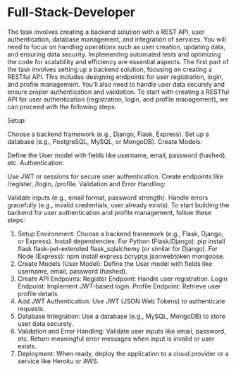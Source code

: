 # Full-Stack-Developer
The task involves creating a backend solution with a REST API, user authentication, database management, and integration of services. You will need to focus on handling operations such as user creation, updating data, and ensuring data security. Implementing automated tests and optimizing the code for scalability and efficiency are essential aspects.
The first part of the task involves setting up a backend solution, focusing on creating a RESTful API. This includes designing endpoints for user registration, login, and profile management. You'll also need to handle user data securely and ensure proper authentication and validation.
To start with creating a RESTful API for user authentication (registration, login, and profile management), we can proceed with the following steps:

Setup:

Choose a backend framework (e.g., Django, Flask, Express).
Set up a database (e.g., PostgreSQL, MySQL, or MongoDB).
Create Models:

Define the User model with fields like username, email, password (hashed), etc.
Authentication:

Use JWT or sessions for secure user authentication.
Create endpoints like /register, /login, /profile.
Validation and Error Handling:

Validate inputs (e.g., email format, password strength).
Handle errors gracefully (e.g., invalid credentials, user already exists).
To start building the backend for user authentication and profile management, follow these steps:

1. Setup Environment:
Choose a backend framework (e.g., Flask, Django, or Express).
Install dependencies:
For Python (Flask/Django): pip install flask flask-jwt-extended flask_sqlalchemy (or similar for Django).
For Node (Express): npm install express bcryptjs jsonwebtoken mongoose.
2. Create Models (User Model):
Define the User model with fields like username, email, password (hashed).
3. Create API Endpoints:
Register Endpoint: Handle user registration.
Login Endpoint: Implement JWT-based login.
Profile Endpoint: Retrieve user profile details.
4. Add JWT Authentication:
Use JWT (JSON Web Tokens) to authenticate requests.
5. Database Integration:
Use a database (e.g., MySQL, MongoDB) to store user data securely.
6. Validation and Error Handling:
Validate user inputs like email, password, etc.
Return meaningful error messages when input is invalid or user exists.
7. Deployment:
When ready, deploy the application to a cloud provider or a service like Heroku or AWS.
